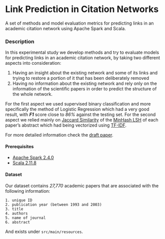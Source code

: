 # Link Prediction in Citation Networks

A set of methods and model evaluation metrics for predicting links in an academic citation network using Apache Spark and Scala.

### Description
In this experimental study we develop methods and try to evaluate models for predicting links in an academic citation network, by taking two different aspects into consideration: 

1. Having an insight about the existing network and some of its links and trying to restore a portion of it that has been deliberately removed
2. Having no information about the existing network and rely only on the information of the scientific papers in order to predict the structure of the whole network.

For the first aspect we used supervised binary classification and more specifically the method of Logistic Regression which had a very good result, with ***F1*** score close to *86%* against the testing
set. For the second aspect we relied mainly on [Jaccard
Similarity](https://en.wikipedia.org/wiki/Jaccard_index) of the [MinHash LSH](https://en.wikipedia.org/wiki/MinHash) of each paper’s abstract which
had being vectorized using [TF-IDF](https://en.wikipedia.org/wiki/Tf%E2%80%93idf).

For more detailed information check the [draft paper](https://github.com/vbarzokas/apache-spark-link-prediction/blob/main/Draft%20Paper%20-%20Barzokas%20-%20Link%20Prediction.pdf). 

#### Prerequisites
* [Apache Spark 2.4.0](https://spark.apache.org/releases/spark-release-2-4-0.html)
* [Scala 2.11.8](https://www.scala-lang.org/download/2.11.8.html)

#### Dataset
Our dataset contains _27,770_ academic papers that are
associated with the following information:

    1. unique ID
    2. publication year (between 1993 and 2003)
    3. title
    4. authors
    5. name of journal
    6. abstract

And exists under `src/main/resources`.
